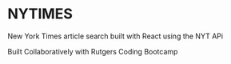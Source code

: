 # NYTIMES

New York Times article search built with React using the NYT APi   

Built Collaboratively with Rutgers Coding Bootcamp
